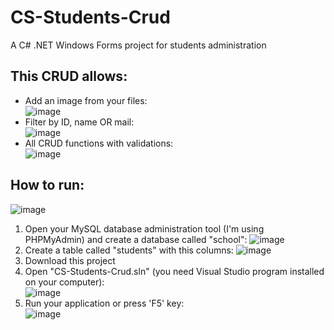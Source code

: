 # CS-Students-Crud
A C# .NET Windows Forms project for students administration

## This CRUD allows:

- Add an image from your files: <br> ![image](https://github.com/OscarChavez99/CS-Students-Crud/assets/80979314/fdfd6294-30d1-4164-a721-337884635641)
- Filter by ID, name OR mail: <br> ![image](https://github.com/OscarChavez99/CS-Students-Crud/assets/80979314/a9b29a86-b1c0-409d-82a9-85c72b5f5e0b)
- All CRUD functions with validations: <br> ![image](https://github.com/OscarChavez99/CS-Students-Crud/assets/80979314/e2aa1133-423b-468f-83fc-2b735535cb5f)

## How to run:

![image](https://github.com/OscarChavez99/CS-Students-Crud/assets/80979314/eafd91ec-2774-43de-92b4-95651fd44522)


1. Open your MySQL database administration tool (I'm using PHPMyAdmin) and create a database called "school":
  ![image](https://github.com/OscarChavez99/CS-Students-Crud/assets/80979314/fa62ac65-e534-46ca-8f66-3dc6c4852e12)
2. Create a table called "students" with this columns:
  ![image](https://github.com/OscarChavez99/CS-Students-Crud/assets/80979314/31eee76f-cc09-466b-95e4-cbf24c911b62)
3. Download this project
4. Open "CS-Students-Crud.sln" (you need Visual Studio program installed on your computer): <br>
  ![image](https://github.com/OscarChavez99/CS-Students-Crud/assets/80979314/3c96b4da-4bc2-4879-8a98-d2215721ea0e)
5. Run your application or press 'F5' key: <br>
  ![image](https://github.com/OscarChavez99/CS-Students-Crud/assets/80979314/e93b4c14-93a0-46ba-bf50-15e8bb704364)
